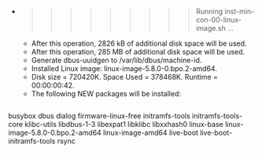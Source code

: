 * >>>>>>>>> Running inst-min-con-00-linux-image.sh ...
  * After this operation, 2826 kB of additional disk space will be used.
  * After this operation, 285 MB of additional disk space will be used.
  * Generate dbus-uuidgen to /var/lib/dbus/machine-id.
  * Installed Linux image: linux-image-5.8.0-0.bpo.2-amd64.
  * Disk size = 720420K. Space Used = 378468K. Runtime = 00:00:00:42.
  * The following NEW packages will be installed:
  ```bash
busybox dbus dialog firmware-linux-free initramfs-tools
initramfs-tools-core klibc-utils libdbus-1-3 libexpat1 libklibc
libxxhash0 linux-base linux-image-5.8.0-0.bpo.2-amd64 linux-image-amd64 live-boot
live-boot-initramfs-tools rsync
  ```
